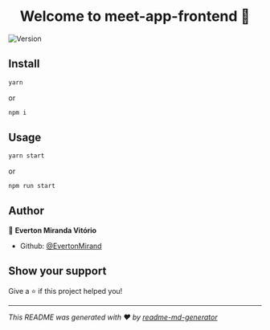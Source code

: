 <h1 align="center">Welcome to meet-app-frontend 👋</h1>
<p>
  <img alt="Version" src="https://img.shields.io/badge/version-0.1.0-blue.svg?cacheSeconds=2592000" />
</p>

## Install

```sh
yarn
```

or

```sh
npm i
```

## Usage

```sh
yarn start
```

or

```sh
npm run start
```

## Author

👤 **Everton Miranda Vitório**

* Github: [@EvertonMirand](https://github.com/EvertonMirand)

## Show your support

Give a ⭐️ if this project helped you!

***
_This README was generated with ❤️ by [readme-md-generator](https://github.com/kefranabg/readme-md-generator)_
